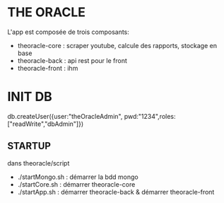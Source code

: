 # THE ORACLE

L'app est composée de trois composants:

- theoracle-core : scraper youtube, calcule des rapports, stockage en base
- theoracle-back : api rest pour le front 
- theoracle-front : ihm


# INIT DB

db.createUser({user:"theOracleAdmin", pwd:"1234",roles:["readWrite","dbAdmin"]})

## STARTUP

dans theoracle/script

- ./startMongo.sh : démarrer la bdd mongo
- ./startCore.sh : démarrer theoracle-core 
- ./startApp.sh : démarrer theoracle-back & démarrer theoracle-front
